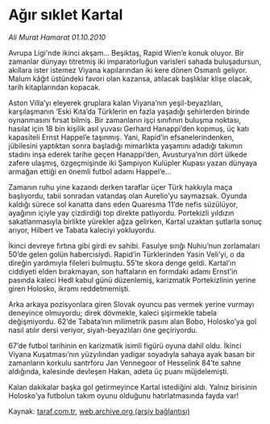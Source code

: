 # Ağır sıklet Kartal

*Ali Murat Hamarat 01.10.2010*

<div class="yazi"><p>Avrupa Ligi'nde ikinci akşam... Beşiktaş, Rapid Wien’e konuk oluyor. Bir zamanlar dünyayı titretmiş iki imparatorluğun varisleri sahada buluşadursun, akıllara ister istemez Viyana kapılarından iki kere dönen Osmanlı geliyor. Malum kâğıt üstündeki favori olan kazansa, atılacak başlıklar klişe olacak, tarih kitaplarından kopacak.</p>
<p>Aston Villa’yı eleyerek gruplara kalan Viyana’nın yeşil-beyazlıları, karşılaşmanın ‘Eski Kıta’da Türklerin en fazla yaşadığı şehirlerden birinde oynanmasını fırsat bilmiş. Bir zamanların işçi sınıfının buluşma noktası, hasılat için 18 bin kişilik asıl yuvası Gerhard Hanappi’den kopmuş, üç katı kapasiteli Ernst Happel’e taşınmış. Yani, Rapid’in efsanelerindenken, jübilesini yaptıktan sonra başladığı mimarlıkta yaşamını adadığı takımın stadını inşa ederek tarihe geçen Hanappi’den, Avusturya’nın dört ülkede zafere ulaşmış, özgeçmişinde iki Şampiyon Kulüpler Kupası yazan dünyaya armağan ettiği en önemli futbol adamı Happel’e...</p>
<p>Zamanın ruhu yine kazandı derken taraflar üçer Türk hakkıyla maça başlıyordu, tabii sonradan vatandaş olan Aurelio’yu saymazsak. Oyunda kaldığı sürece sol kanatta dans eden Quaresma 11’de nefis süzülüyor, ayağının içiyle yay çizdirdiği top direkte patlıyordu. Portekizli yıldızın sakatlanmasıyla birlikte yürekler ağza gelirken, Kartal uzaktan şutlarla sonuç arıyor, Hilbert ve Tabata kaleciyi yokluyordu.</p>
<p>İkinci devreye fırtına gibi girdi ev sahibi. Fasulye sırığı Nuhiu’nun zorlamaları 50’de gelen golün habercisiydi. Rapid’in Türklerinden Yasin Veli’yi, o da direğin yardımıyla fileleri bulmuştu. 55’te skora denge geldi. Kartal’ın ciddiyeti elden bırakmayan, son haftaların en formdaki adamı Ernst’in pasında kaleci Hedl kabul günü düzenlemiş, karizmatik Portekizlinin yerine giren Holosko, ikramı reddetmemişti.</p>
<p>Arka arkaya pozisyonlara giren Slovak oyuncu pas vermek yerine vurmayı deneyince olmuyordu; direk dövmekle, kaleci şişirmekle tabela değişmiyordu. 62’de Tabata’nın milimetrik pasını alan Bobo, Holosko’ya gol nasıl atılır dersi veriyor, siyah-beyazlıları öne geçiriyordu.</p>
<p>67’de futbol tarihinin en karizmatik isimli figürü oyuna dahil oldu. İkinci Viyana Kuşatması’nın yüzyılından yadigar soyadıyla sahaya ayak basan bir zamanların korkulu santrforu Jan Vennegoor of Hesselink 84’te sahne aldığında, kalesinde devleşen Hakan, adeta üç puanı müjdelemişti.</p>
<p>Kalan dakikalar başka gol getirmeyince Kartal istediğini aldı. Yalnız birisinin Holosko’ya futbolun takım oyunu olduğunu hatırlatmasında fayda var!</p></div>

Kaynak: [taraf.com.tr](http://www.taraf.com.tr:80/ali-murat-hamarat/makale-agir-siklet-kartal.htm), [web.archive.org (arşiv bağlantısı)](http://web.archive.org/web/20101003071512/http://www.taraf.com.tr:80/ali-murat-hamarat/makale-agir-siklet-kartal.htm)
